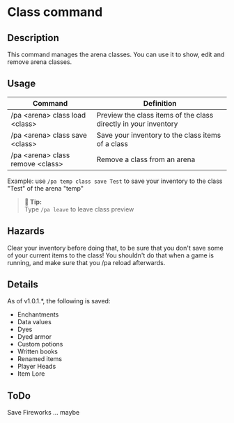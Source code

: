 # Class command

## Description

This command manages the arena classes. You can use it to show, edit and remove arena classes.

## Usage

Command |  Definition
------------- | -------------
/pa \<arena\> class load \<class\>   | Preview the class items of the class directly in your inventory
/pa \<arena\> class save \<class\>   | Save your inventory to the class items of a class
/pa \<arena\> class remove \<class\> | Remove a class from an arena

Example: use `/pa temp class save Test` to save your inventory to the class "Test" of the arena "temp"

> **🚩 Tip:**  
> Type `/pa leave` to leave class preview

## Hazards

Clear your inventory before doing that, to be sure that you don't save some of your current items to the class! You shouldn't do that when a game is running, and make sure that you /pa reload afterwards.

## Details

As of v1.0.1.*, the following is saved:

- Enchantments
- Data values
- Dyes
- Dyed armor
- Custom potions
- Written books
- Renamed items
- Player Heads
- Item Lore 

## ToDo

Save Fireworks ... maybe